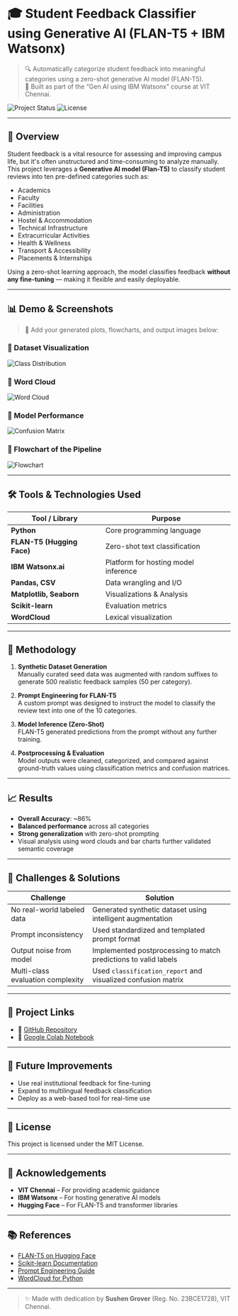 # 🎓 Student Feedback Classifier using Generative AI (FLAN-T5 + IBM Watsonx)

> 🔍 Automatically categorize student feedback into meaningful categories using a zero-shot generative AI model (FLAN-T5).  
> 📌 Built as part of the “Gen AI using IBM Watsonx” course at VIT Chennai.

![Project Status](https://img.shields.io/badge/status-completed-brightgreen)
![License](https://img.shields.io/badge/license-MIT-blue)

---

## 📘 Overview

Student feedback is a vital resource for assessing and improving campus life, but it's often unstructured and time-consuming to analyze manually. This project leverages a **Generative AI model (Flan-T5)** to classify student reviews into ten pre-defined categories such as:

- Academics
- Faculty
- Facilities
- Administration
- Hostel & Accommodation
- Technical Infrastructure
- Extracurricular Activities
- Health & Wellness
- Transport & Accessibility
- Placements & Internships

Using a zero-shot learning approach, the model classifies feedback **without any fine-tuning** — making it flexible and easily deployable.

---

## 📊 Demo & Screenshots

> 📎 Add your generated plots, flowcharts, and output images below:

### 📂 Dataset Visualization
![Class Distribution](images/class_dist.png)

### 🧠 Word Cloud
![Word Cloud](images/word_cloud.png)

### 🧪 Model Performance
![Confusion Matrix](images/confusion_matrix.png)

### 🔁 Flowchart of the Pipeline
![Flowchart](images/Flowchart.png)

---

## 🛠 Tools & Technologies Used

| Tool / Library         | Purpose                              |
|------------------------|--------------------------------------|
| **Python**             | Core programming language            |
| **FLAN-T5 (Hugging Face)** | Zero-shot text classification     |
| **IBM Watsonx.ai**     | Platform for hosting model inference |
| **Pandas, CSV**        | Data wrangling and I/O               |
| **Matplotlib, Seaborn**| Visualizations & Analysis            |
| **Scikit-learn**       | Evaluation metrics                   |
| **WordCloud**          | Lexical visualization                |

---

## 🚀 Methodology

1. **Synthetic Dataset Generation**  
   Manually curated seed data was augmented with random suffixes to generate 500 realistic feedback samples (50 per category).

2. **Prompt Engineering for FLAN-T5**  
   A custom prompt was designed to instruct the model to classify the review text into one of the 10 categories.

3. **Model Inference (Zero-Shot)**  
   FLAN-T5 generated predictions from the prompt without any further training.

4. **Postprocessing & Evaluation**  
   Model outputs were cleaned, categorized, and compared against ground-truth values using classification metrics and confusion matrices.

---

## 📈 Results

- **Overall Accuracy**: ~86%  
- **Balanced performance** across all categories  
- **Strong generalization** with zero-shot prompting  
- Visual analysis using word clouds and bar charts further validated semantic coverage

---

## 🧩 Challenges & Solutions

| Challenge | Solution |
|----------|----------|
| No real-world labeled data | Generated synthetic dataset using intelligent augmentation |
| Prompt inconsistency | Used standardized and templated prompt format |
| Output noise from model | Implemented postprocessing to match predictions to valid labels |
| Multi-class evaluation complexity | Used `classification_report` and visualized confusion matrix |

---

## 📁 Project Links

- 🔗 [GitHub Repository](https://github.com/SushenGrover/Student-Feedback-Classifier-GenAI)  
- 🔗 [Google Colab Notebook](https://colab.research.google.com/drive/1PFfxIsjveHeGLMta3X7ekNWC1MFhrBD7?usp=sharing)

---

## 📌 Future Improvements

- Use real institutional feedback for fine-tuning
- Expand to multilingual feedback classification
- Deploy as a web-based tool for real-time use

---

## 📜 License

This project is licensed under the MIT License.

---

## 🙌 Acknowledgements

- **VIT Chennai** – For providing academic guidance  
- **IBM Watsonx** – For hosting generative AI models  
- **Hugging Face** – For FLAN-T5 and transformer libraries

---

## 📚 References

- [FLAN-T5 on Hugging Face](https://huggingface.co/google/flan-t5-base)  
- [Scikit-learn Documentation](https://scikit-learn.org/stable/)  
- [Prompt Engineering Guide](https://github.com/dair-ai/Prompt-Engineering-Guide)  
- [WordCloud for Python](https://github.com/amueller/word_cloud)

---

> ✨ Made with dedication by **Sushen Grover** (Reg. No. 23BCE1728), VIT Chennai.
